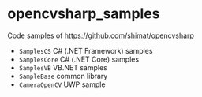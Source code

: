# opencvsharp_samples

Code samples of https://github.com/shimat/opencvsharp

-	`SamplesCS` 	C# (.NET Framework) samples
-	`SamplesCore` C# (.NET Core) samples
- `SamplesVB`  VB.NET samples
-	`SampleBase` 	common library
-	`CameraOpenCV` 	UWP sample
